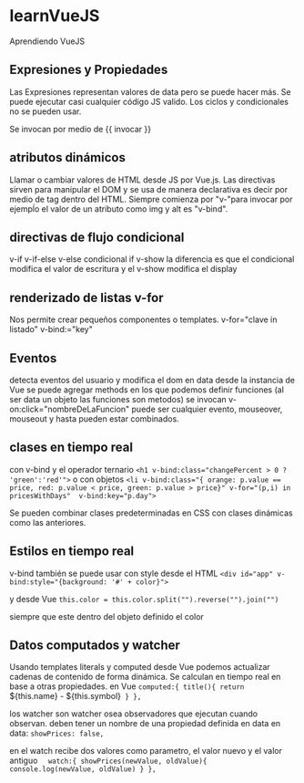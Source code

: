 # learnVueJS
Aprendiendo VueJS

## Expresiones y Propiedades
Las Expresiones representan valores de data pero se puede hacer más. Se puede ejecutar casi cualquier código JS valido.
Los ciclos y condicionales no se pueden usar. 

Se invocan por medio de {{ invocar }}

## atributos dinámicos
Llamar o cambiar valores de HTML desde JS por Vue.js.
Las directivas sirven para manipular el DOM y se usa de manera declarativa es decir por medio de tag dentro del HTML.
Siempre comienza por "v-"para invocar por ejempĺo el valor de un atributo como img y alt es "v-bind".

## directivas de flujo condicional
v-if
v-if-else
v-else
condicional if
v-show
la diferencia es que el condicional modifica el valor de escritura y el v-show modifica el display

## renderizado de listas v-for
Nos permite crear pequeños componentes o templates. 
v-for="clave in listado" v-bind:="key"

## Eventos
detecta eventos del usuario y modifica el dom
en data desde la instancia de Vue se puede agregar methods en los que podemos definir funciones (al ser data un objeto las funciones son metodos)
se invocan v-on:click="nombreDeLaFuncion" puede ser cualquier evento, mouseover, mouseout y hasta pueden estar combinados. 

## clases en tiempo real 
con v-bind y el operador ternario 
`<h1 v-bind:class="changePercent > 0 ? 'green':'red'">`
o con objetos 
`<li v-bind:class="{ orange: p.value == price, red: p.value < price, green: p.value > price}"
   v-for="(p,i) in pricesWithDays" 
   v-bind:key="p.day">`
   
Se pueden combinar clases predeterminadas en CSS con clases dinámicas como las anteriores.

## Estilos en tiempo real
v-bind también se puede usar con style
desde el HTML 
`<div id="app" v-bind:style="{background: '#' + color}">`

y desde Vue
`this.color = this.color.split("").reverse("").join("")`

siempre que este dentro del objeto definido el color

## Datos computados y watcher
Usando templates literals y computed desde Vue podemos actualizar cadenas de contenido de forma dinámica. Se calculan en tiempo real en base a otras propiedades. 
en Vue
`computed:{
    title(){
      return `${this.name} - ${this.symbol}`
    }
  },`
  
los watcher son watcher osea observadores que ejecutan cuando observan. deben tener un nombre de una propiedad definida en data 
en data:
`showPrices: false,`

en el watch recibe dos valores como parametro, el valor nuevo y el valor antiguo
`  watch:{
    showPrices(newValue, oldValue){
      console.log(newValue, oldValue)
    }
  },`

  















